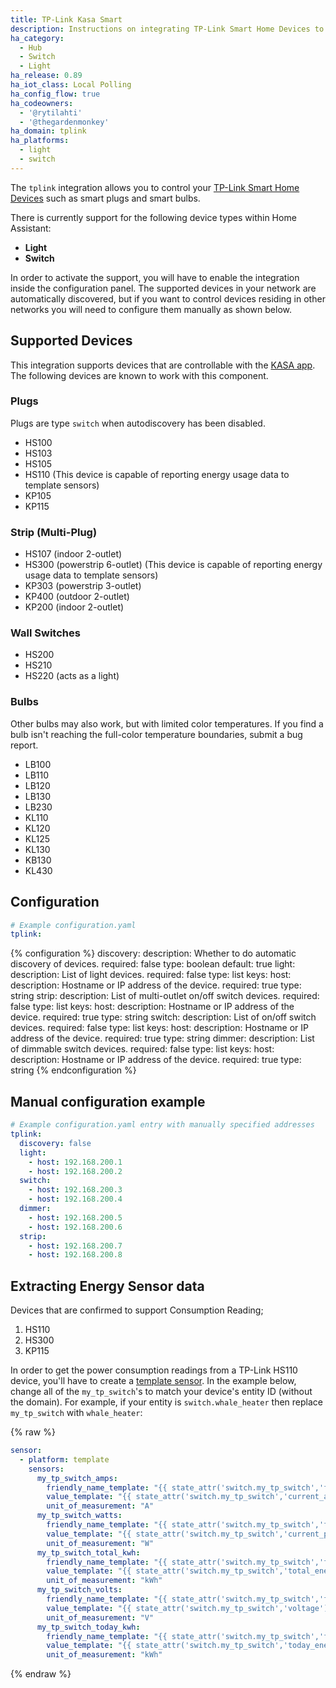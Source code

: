 ```yaml
---
title: TP-Link Kasa Smart
description: Instructions on integrating TP-Link Smart Home Devices to Home Assistant.
ha_category:
  - Hub
  - Switch
  - Light
ha_release: 0.89
ha_iot_class: Local Polling
ha_config_flow: true
ha_codeowners:
  - '@rytilahti'
  - '@thegardenmonkey'
ha_domain: tplink
ha_platforms:
  - light
  - switch
---
```


The `tplink` integration allows you to control your [TP-Link Smart Home Devices](https://www.tp-link.com/kasa-smart/) such as smart plugs and smart bulbs.

There is currently support for the following device types within Home Assistant:

- **Light**
- **Switch**

In order to activate the support, you will have to enable the integration inside the configuration panel.
The supported devices in your network are automatically discovered, but if you want to control devices residing in other networks you will need to configure them manually as shown below.

## Supported Devices

This integration supports devices that are controllable with the [KASA app](https://www.tp-link.com/us/kasa-smart/kasa.html).
The following devices are known to work with this component.

### Plugs

Plugs are type `switch` when autodiscovery has been disabled.

- HS100
- HS103
- HS105
- HS110 (This device is capable of reporting energy usage data to template sensors)
- KP105
- KP115

### Strip (Multi-Plug)

- HS107 (indoor 2-outlet)
- HS300 (powerstrip 6-outlet) (This device is capable of reporting energy usage data to template sensors)
- KP303 (powerstrip 3-outlet)
- KP400 (outdoor 2-outlet)
- KP200 (indoor 2-outlet)

### Wall Switches

- HS200
- HS210
- HS220 (acts as a light)

### Bulbs

Other bulbs may also work, but with limited color temperatures. If you find a bulb isn't reaching the full-color temperature boundaries, submit a bug report.

- LB100
- LB110
- LB120
- LB130
- LB230
- KL110
- KL120
- KL125
- KL130
- KB130
- KL430

## Configuration

```yaml
# Example configuration.yaml
tplink:
```

{% configuration %}
discovery:
  description: Whether to do automatic discovery of devices.
  required: false
  type: boolean
  default: true
light:
  description: List of light devices.
  required: false
  type: list
  keys:
    host:
      description: Hostname or IP address of the device.
      required: true
      type: string
strip:
  description: List of multi-outlet on/off switch devices.
  required: false
  type: list
  keys:
    host:
      description: Hostname or IP address of the device.
      required: true
      type: string
switch:
  description: List of on/off switch devices.
  required: false
  type: list
  keys:
    host:
      description: Hostname or IP address of the device.
      required: true
      type: string
dimmer:
  description: List of dimmable switch devices.
  required: false
  type: list
  keys:
    host:
      description: Hostname or IP address of the device.
      required: true
      type: string
{% endconfiguration %}

## Manual configuration example

```yaml
# Example configuration.yaml entry with manually specified addresses
tplink:
  discovery: false
  light:
    - host: 192.168.200.1
    - host: 192.168.200.2
  switch:
    - host: 192.168.200.3
    - host: 192.168.200.4
  dimmer:
    - host: 192.168.200.5
    - host: 192.168.200.6
  strip:
    - host: 192.168.200.7
    - host: 192.168.200.8
```

## Extracting Energy Sensor data

Devices that are confirmed to support Consumption Reading;
1. HS110
2. HS300
3. KP115

In order to get the power consumption readings from a TP-Link HS110 device, you'll have to create a [template sensor](/integrations/template/).
In the example below, change all of the `my_tp_switch`'s to match your device's entity ID (without the domain). For example, if your entity is `switch.whale_heater` then replace `my_tp_switch` with `whale_heater`:

{% raw %}

```yaml
sensor:
  - platform: template
    sensors:
      my_tp_switch_amps:
        friendly_name_template: "{{ state_attr('switch.my_tp_switch','friendly_name') }} Current"
        value_template: "{{ state_attr('switch.my_tp_switch','current_a') }}"
        unit_of_measurement: "A"
      my_tp_switch_watts:
        friendly_name_template: "{{ state_attr('switch.my_tp_switch','friendly_name') }} Current Consumption"
        value_template: "{{ state_attr('switch.my_tp_switch','current_power_w') }}"
        unit_of_measurement: "W"
      my_tp_switch_total_kwh:
        friendly_name_template: "{{ state_attr('switch.my_tp_switch','friendly_name') }} Total Consumption"
        value_template: "{{ state_attr('switch.my_tp_switch','total_energy_kwh') }}"
        unit_of_measurement: "kWh"
      my_tp_switch_volts:
        friendly_name_template: "{{ state_attr('switch.my_tp_switch','friendly_name') }} Voltage"
        value_template: "{{ state_attr('switch.my_tp_switch','voltage') }}"
        unit_of_measurement: "V"
      my_tp_switch_today_kwh:
        friendly_name_template: "{{ state_attr('switch.my_tp_switch','friendly_name') }} Today's Consumption"
        value_template: "{{ state_attr('switch.my_tp_switch','today_energy_kwh') }}"
        unit_of_measurement: "kWh"
```

{% endraw %}
